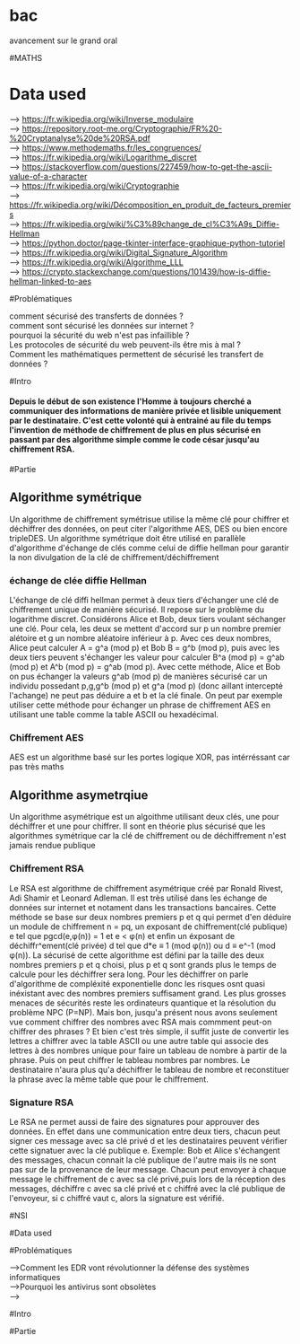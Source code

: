 # bac
avancement sur le grand oral

#MATHS

# Data used
--> https://fr.wikipedia.org/wiki/Inverse_modulaire <br>
--> https://repository.root-me.org/Cryptographie/FR%20-%20Cryptanalyse%20de%20RSA.pdf <br>
--> https://www.methodemaths.fr/les_congruences/ <br>
--> https://fr.wikipedia.org/wiki/Logarithme_discret <br>
--> https://stackoverflow.com/questions/227459/how-to-get-the-ascii-value-of-a-character <br>
--> https://fr.wikipedia.org/wiki/Cryptographie <br>
--> https://fr.wikipedia.org/wiki/Décomposition_en_produit_de_facteurs_premiers <br>
--> https://fr.wikipedia.org/wiki/%C3%89change_de_cl%C3%A9s_Diffie-Hellman <br>
--> https://python.doctor/page-tkinter-interface-graphique-python-tutoriel <br>
--> https://fr.wikipedia.org/wiki/Digital_Signature_Algorithm <br>
--> https://fr.wikipedia.org/wiki/Algorithme_LLL <br>
--> https://crypto.stackexchange.com/questions/101439/how-is-diffie-hellman-linked-to-aes <br>

#Problématiques

comment sécurisé des transferts de données ?<br>
comment sont sécurisé les données sur internet ?<br>
pourquoi la sécurité du web n'est pas infaillible ?<br>
Les protocoles de sécurité du web peuvent-ils être mis à mal ?<br>
Comment les mathématiques permettent de sécurisé les transfert de données ?<br>

#Intro

<h4>Depuis le début de son existence l'Homme à toujours cherché a communiquer des informations de manière privée et lisible uniquement par le destinataire. C'est cette volonté qui à entrainé au file du temps l'invention de méthode de chiffrement de plus en plus sécurisé en passant par des algorithme simple comme le code césar jusqu'au chiffrement RSA.</h4>

#Partie

<h2>Algorithme symétrique</h2>
<p>Un algorithme de chiffrement symétrisue utilise la même clé pour chiffrer et déchiffrer des données, on peut citer l'algorithme AES, DES ou bien encore tripleDES. Un algorithme symétrique doit être utilisé en parallèle d'algorithme d'échange de clés comme celui de diffie hellman pour garantir la non divulgation de la clé de chiffrement/déchiffrement</p>
<h3>échange de clée diffie Hellman</h3>
<p>L'échange de clé diffi hellman permet à deux tiers d'échanger une clé de chiffrement unique de manière sécurisé. Il repose sur le problème du logarithme discret. Considérons Alice et Bob, deux tiers voulant séchanger une clé. Pour cela, les deux se mettent d'accord sur p un nombre premier alétoire et g un nombre aléatoire inférieur à p. Avec ces deux nombres, Alice peut calculer A = g^a (mod p) et Bob B = g^b (mod p), puis avec les deux tiers peuvent s'échanger les valeur pour calculer B^a (mod p) = g^ab (mod p) et A^b (mod p) = g^ab (mod p). Avec cette méthode, Alice et Bob on pus échanger la valeurs g^ab (mod p) de manières sécurisé car un individu possedant p,g,g^b (mod p) et g^a (mod p) (donc aillant intercepté l'achange) ne peut pas déduire a et b et la clé finale. On peut par exemple utiliser cette méthode pour échanger un phrase de chiffrement AES en utilisant une table comme la table ASCII ou hexadécimal.</p>
<h3>Chiffrement AES</h3>
<p>AES est un algorithme basé sur les portes logique XOR, pas intérréssant car pas très maths</p>
<h2>Algorithme asymetrqiue</h2>
<p>Un algorithme asymétrique est un algoithme utilisant deux clés, une pour déchiffrer et une pour chiffrer. Il sont en théorie plus sécurisé que les algorithmes symétrique car la clé de chiffrement ou de déchiffrement n'est jamais rendue publique</p>
<h3>Chiffrement RSA</h3>
<p>Le RSA est algorithme de chiffrement asymétrique créé par Ronald Rivest, Adi Shamir et Leonard Adleman. Il est très utilisé dans les échange de données sur internet et notament dans les transactions bancaires. Cette méthode se base sur deux nombres premiers p et q qui permet d'en déduire un module de chiffrement n = pq, un exposant de chiffrement(clé publique) e tel que pgcd(e,φ(n)) = 1 et e < φ(n) et enfin un éxposant de déchiffr^ement(clé privée) d tel que d*e ≡ 1 (mod φ(n)) ou d ≡ e^-1 (mod φ(n)). La sécurisé de cette algorithme est défini par la taille des deux nombres premiers p et q choisi, plus p et q sont grands plus le temps de calcule pour les déchiffrer sera long. Pour les déchiffrer on parle d'algorithme de compléxité exponentielle donc les risques osnt quasi inéxistant avec des nombres premiers suffisament grand. Les plus grosses menaces de sécurités reste les ordinateurs quantique et la résolution du problème NPC (P=NP). Mais bon, jusqu'a présent nous avons seulement vue comment chiffrer des nombres avec RSA mais commment peut-on chiffrer des phrases ? Et bien c'est très simple, il suffit juste de convertir les lettres a chiffrer avec la table ASCII ou une autre table qui associe des lettres à des nombres unique pour faire un tableau de nombre à partir de la phrase. Puis on peut chiffrer le tableau nombres par nombres. Le destinataire n'aura plus qu'a déchiffrer le tableau de nombre et reconstituer la phrase avec la même table que pour le chiffrement.</p>
<h3>Signature RSA</h3>
<p>Le RSA ne permet aussi de faire des signatures pour approuver des données. En effet dans une communication entre deux tiers, chacun peut signer ces message avec sa clé privé d et les destinataires peuvent vérifier cette signatuer avec la clé publique e. Exemple: Bob et Alice s'échangent des messages, chacun connait la clé publique de l'autre mais ils ne sont pas sur de la provenance de leur message. Chacun peut envoyer à chaque message le chiffrement de c avec sa clé privé,puis lors de la réception des messages, déchiffre c avec sa clé privé et c chiffré avec la clé publique de l'envoyeur, si c chiffré vaut c, alors la signature est vérifié. </p>

#NSI

#Data used

#Problématiques

-->Comment les EDR vont révolutionner la défense des systèmes informatiques <br>
-->Pourquoi les antivirus sont obsolètes <br>
-->

#Intro

#Partie
